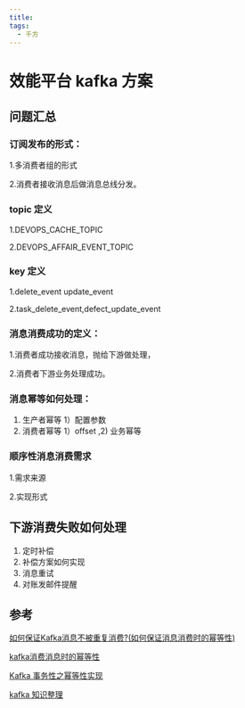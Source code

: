 ```yaml
---
title:
tags:
  - 千方
---
```

# 效能平台 kafka 方案

## 问题汇总

### 订阅发布的形式：

1.多消费者组的形式 

2.消费者接收消息后做消息总线分发。

### topic 定义  

1.DEVOPS_CACHE_TOPIC  

2.DEVOPS_AFFAIR_EVENT_TOPIC

### key 定义  

1.delete_event  update_event 

2.task_delete_event,defect_update_event

### 消息消费成功的定义：

1.消费者成功接收消息，抛给下游做处理，

2.消费者下游业务处理成功。

### 消息幂等如何处理：

1. 生产者幂等 1）配置参数
2. 消费者幂等 1）offset ,2) 业务幂等

### 顺序性消息消费需求 

1.需求来源 

2.实现形式

## 下游消费失败如何处理 

1. 定时补偿
2. 补偿方案如何实现
3. 消息重试
4. 对账发邮件提醒

## 参考

[如何保证Kafka消息不被重复消费?(如何保证消息消费时的幂等性)](https://blog.csdn.net/wwwwww33/article/details/105671038/)

[kafka消费消息时的幂等性](https://blog.csdn.net/u011439839/article/details/90115573)

[Kafka 事务性之幂等性实现](http://matt33.com/2018/10/24/kafka-idempotent/)

[kafka 知识整理](https://www.processon.com/view/5f8ee94763768906e67d835e#map)